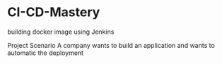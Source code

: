 # CI-CD-Mastery
building docker image using Jenkins

 Project Scenario 
 A company wants to build an application and wants to automatic the deployment 
